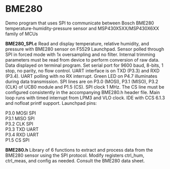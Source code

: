 # BME280
Demo program that uses SPI to communicate between Bosch BME280 temperature-humidity-pressure sensor and MSP430X5XX/MSP430X6XX family of MCUs

<p><b>BME280_SPI.c</b>    Read and display temperature, relative humidity, and pressure with BME280 sensor on F5529 Launchpad.  
 Sensor polled through SPI in forced mode with 1x oversampling and no filter. Internal trimming parameters must be
 read from device to perform conversion of raw data.  Data displayed on terminal program. 
Set serial port for 9600 baud, 8-bits, 1 stop, no parity, no flow control. UART interface is on TXD (P3.3) and RXD (P3.4). UART polling with no RX interrupt. Green LED on P4.7 illuminates during data transmission. SPI lines are on P3.0 (MOSI), P3.1 (MISO), P3.2 (CLK) of UCB0 module
and P1.5 (CS). SPI clock 1 MHz. The CS line must be configured consistently in the accompanying BME280.h header file. Main loop runs with timed interrupt from LPM3 and VLO clock. IDE with CCS 6.1.3 and nofloat printf support. Launchpad pins:
<p>P3.0  MOSI  SPI
<br>P3.1  MISO  SPI
<br>P3.2  CLK  SPI
<br>P3.3  TXD  UART
<br>P3.4  RXD  UART
<br>P1.5  CS  SPI
 
 <p><b>BME280.h</b>    Library of 6 functions to extract and process data from the BME280 sensor using 
	the SPI protocol. Modify registers ctrl_hum, ctrl_meas, and config
 as needed.  Consult the BME280 data sheet.

